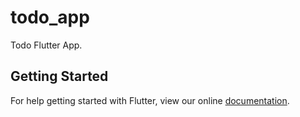 # todo_app

Todo Flutter App.

## Getting Started

For help getting started with Flutter, view our online
[documentation](https://flutter.io/).
